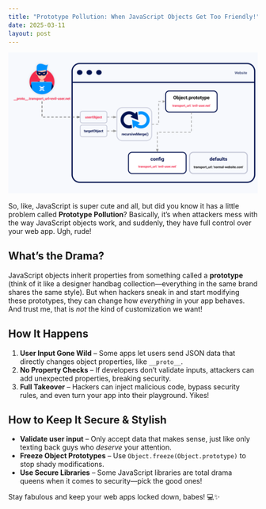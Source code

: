 ```yaml
---
title: "Prototype Pollution: When JavaScript Objects Get Too Friendly!"
date: 2025-03-11
layout: post
---
```

![image](../static/prototype-pollution-infographic.svg)

So, like, JavaScript is super cute and all, but did you know it has a little problem called **Prototype Pollution**? Basically, it’s when attackers mess with the way JavaScript objects work, and suddenly, they have full control over your web app. Ugh, rude!

## What’s the Drama?
JavaScript objects inherit properties from something called a **prototype** (think of it like a designer handbag collection—everything in the same brand shares the same style). But when hackers sneak in and start modifying these prototypes, they can change how *everything* in your app behaves. And trust me, that is *not* the kind of customization we want!

## How It Happens
1. **User Input Gone Wild** – Some apps let users send JSON data that directly changes object properties, like `__proto__`.  
2. **No Property Checks** – If developers don’t validate inputs, attackers can add unexpected properties, breaking security.  
3. **Full Takeover** – Hackers can inject malicious code, bypass security rules, and even turn your app into their playground. Yikes!

## How to Keep It Secure & Stylish
- **Validate user input** – Only accept data that makes sense, just like only texting back guys who *deserve* your attention.
- **Freeze Object Prototypes** – Use `Object.freeze(Object.prototype)` to stop shady modifications.
- **Use Secure Libraries** – Some JavaScript libraries are total drama queens when it comes to security—pick the good ones!

Stay fabulous and keep your web apps locked down, babes! 💻✨
